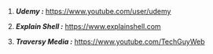 1. ***Udemy :*** https://www.youtube.com/user/udemy

2. ***Explain Shell :*** https://www.explainshell.com

3. ***Traversy Media :*** https://www.youtube.com/TechGuyWeb
